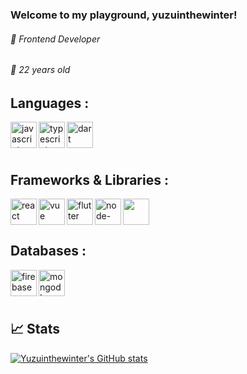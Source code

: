 ### Welcome to my playground, yuzuinthewinter!

###### 🔭 Frontend Developer
###### 🌱 22 years old


## Languages :
<img align="left" src="https://cdn.iconscout.com/icon/free/png-256/javascript-1-225993.png" alt="javascript" height="42px"/>
<img align="left" src="https://cdn.iconscout.com/icon/free/png-256/typescript-3521774-2945272.png" alt="typescript" height="42px"/>
<img align="left" src="https://static.cdnlogo.com/logos/d/66/dart.svg" alt="dart" height="42px"/>
<br/><br/><br/>


## Frameworks & Libraries :
<img align="left" src="https://cdn.iconscout.com/icon/free/png-256/react-4-1175110.png" alt="react" height="42px"/>
<img align="left" src="https://cdn.iconscout.com/icon/free/png-256/vuejs-3-1175070.png" alt="vue" height="42px"/>
<img align="left" src="https://www.fluttericon.com/logo_dart_192px.svg" alt="flutter" height="42px"/>
<img align="left" src="https://icon-library.com/images/node-js-icon/node-js-icon-8.jpg" alt="node-express" height="42px"/>
<img src="https://cdn-media-1.freecodecamp.org/images/-bmCEVFtIS2uUfrccPhudu7cIVRtoBywTexv" height="42px"/>
<br/>


## Databases :
<img align="left" src="https://cdn.iconscout.com/icon/free/png-256/firebase-3521427-2944871.png" alt="firebase" height="42px"/>
<img align="left" src="https://cdn.iconscout.com/icon/free/png-256/mongodb-3-1175138.png" alt="mongodb" height="42px"/>
<br/><br/><br/>


## 📈 Stats
[![Yuzuinthewinter's GitHub stats](https://github-readme-stats.vercel.app/api?username=yuzuinthewinter&show_icons=true&theme=buefy)](https://github.com/yuzuinthewinter/github-readme-stats)
